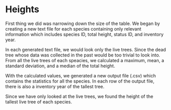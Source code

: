 # Heights
First thing we did was narrowing down the size of the table. We began by creating a new text file for each species 
containing only relevant information which includes species ID, total height, status ID,
and inventory year.

In each generated text file, we would look only the live trees. Since the dead tree whose data was collected in the past
would be too trivial to look into. From all the live trees of each speacies, we calculated a maximum, mean, a standard 
deviation, and a median of the total height. 

With the calculated values, we generated a new output file (.csv) which contains the statistics for all the species. 
In each row of the output file, there is also a inventory year of the tallest tree. 

Since we have only looked at the live trees, we found the height of the tallest live tree of each species. 
